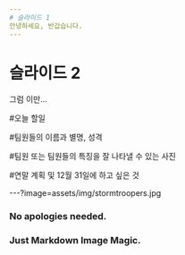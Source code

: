 ```yaml
---
# 슬라이드 1
안녕하세요, 반갑습니다.
---
```

# 슬라이드 2
그럼 이만...



#오늘 할일

#팀원들의 이름과 별명, 성격

#팀원 또는 팀원들의 특징을 잘 나타낼 수 있는 사진

#연말 계획 및 12월 31일에 하고 싶은 것

---?image=assets/img/stormtroopers.jpg

### No apologies needed.
### Just Markdown Image Magic.
